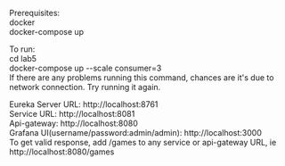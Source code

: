 Prerequisites:  
docker  
docker-compose up   

To run:  
cd lab5   
docker-compose up --scale consumer=3   
If there are any problems running this command, chances are it's due to network connection. Try running it again.  
   
Eureka Server URL: http://localhost:8761  
Service URL: http://localhost:8081  
Api-gateway: http://localhost:8080  
Grafana UI(username/password:admin/admin): http://localhost:3000  
To get valid response, add /games to any service or api-gateway URL, ie http://localhost:8080/games  
